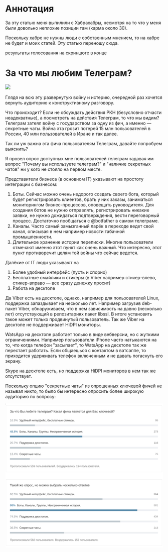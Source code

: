 # Аннотация

За эту статью меня выпилили с Хабрахабры, несмотря на то что у меня были довольно неплохие позиции там (карма около 30).

Поскольку хабре не нужны люди с собственным мнением, то на хабре не будет и моих статей. Эту статью переношу сюда.

результаты голосования на скриншоте в конце

# За что мы любим Телеграм?

![](https://habrastorage.org/webt/m_/tx/2j/m_tx2jeh7ozi5v1firfytfoykzq.png)

Глядя на всю эту развернутую войну и истерию, очередной раз хочется вернуть аудиторию к конструктивному разговору.

Что происходит? Если не обсуждать действия РКН (безусловно отчасти неадекватные), а посмотреть на действия Телеграм, то что мы видим? Телеграм затеял войну с государством за одну из фич, а именно — секретные чаты.
Война эта грозит потерей 15 млн пользователей в России, 40 млн пользователей в Иране и так далее.

Так ли уж важна эта фича пользователям Телеграм, давайте попробуем выяснить?

Я провел опрос доступных мне пользователей телеграм задавая им вопрос "Почему вы используете телеграм?" и "наличие секретных чатов" ни у кого не стояло на первом месте.

<cut text="Вот краткий перечень основных ответов" />

Представители бизнеса (в основном IT) указывают на простоту интеграции с бизнесом:

1. Боты. Сейчас можно очень недорого создать своего бота, который будет регистрировать клиентов, брать у них заказы, заниматься мониторингом бизнес-процессов, оповещать руководителя. Для создания ботов не нужно отправлять, регистрировать никакие заявки, не нужно дожидаться подтверждения, вести переговорный процесс. Достаточно пообщаться с @botfather в самом телеграме.
2. Каналы. Часто самый замызганный ларёк в переходе ведет свой канал, описывая в нем например новости табачной промышленности.
3. Длительное хранение истории переписки.
    Многие пользователи отмечают именно этот пункт как очень важный. Что интересно, этот пункт противоречит целям той войны что сейчас ведется.


Далёкие от IT люди указывают на

1. Более удобный интерфейс (пусть и спорно)
2. Бесплатные смайлики и стикеры (в Viber например стикер-влево, стикер-вправо — все сразу денежку просит)
3. Работа на десктопе


<spoiler title="О работе на десктопе, от себя">

Да Viber есть на десктопе, однако, например для пользователей Linux, поддержка запаздывает на несколько лет. Например загрузив deb-пакет Viber, обнаруживаем, что в нем зависимость на давно (несколько лет) отсутствующий в репозитариях пакет libssl. В итоге установить такое может только продвинутый пользователь.
Так же Viber на десктопе не поддерживает HiDPI мониторы.

WatsApp на десктопе работает только в виде вебверсии, но с жуткими ограничениями. Например пользователи iPhone часто натыкаются на то, что когда телефон "засыпает", то WatsApp на десктопе так же перестает работать. Если общаешься с контактом в ватсаппе, то приходится удерживать телефон включенным и не давать погаснуть его экрану.

Skype на десктопе есть, но поддержка HiDPI мониторов в нем так же отсутствует.

</spoiler>
Поскольку опцию "секретные чаты" из опрошенных ключевой фичей  не называл никто, то было бы интересно опросить более широкую аудиторию по вопросу:

![Результаты голосования на Хабр](ss.png)
